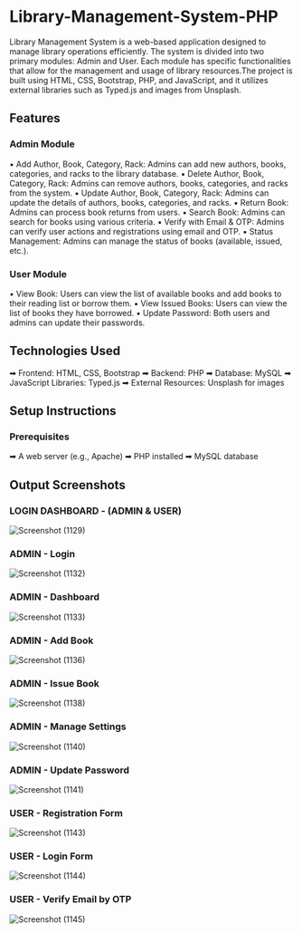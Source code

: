 # Library-Management-System-PHP
Library Management System is a web-based application designed to manage library operations efficiently. The system is divided into two primary modules: Admin and User. Each module has specific functionalities that allow for the management and usage of library resources.The project is built using HTML, CSS, Bootstrap, PHP, and JavaScript, and it utilizes external libraries such as Typed.js and images from Unsplash.

## Features
### Admin Module
▪️ Add Author, Book, Category, Rack: Admins can add new authors, books, categories, and racks to the library database.
▪️ Delete Author, Book, Category, Rack: Admins can remove authors, books, categories, and racks from the system.
▪️ Update Author, Book, Category, Rack: Admins can update the details of authors, books, categories, and racks.
▪️ Return Book: Admins can process book returns from users.
▪️ Search Book: Admins can search for books using various criteria.
▪️ Verify with Email & OTP: Admins can verify user actions and registrations using email and OTP.
▪️ Status Management: Admins can manage the status of books (available, issued, etc.).

### User Module
▪️ View Book: Users can view the list of available books and add books to their reading list or borrow them.
▪️ View Issued Books: Users can view the list of books they have borrowed.
▪️ Update Password: Both users and admins can update their passwords.

## Technologies Used
➡ Frontend: HTML, CSS, Bootstrap
➡ Backend: PHP
➡ Database: MySQL
➡ JavaScript Libraries: Typed.js
➡ External Resources: Unsplash for images

## Setup Instructions
### Prerequisites
➡ A web server (e.g., Apache)
➡ PHP installed
➡ MySQL database

## Output Screenshots 

### LOGIN DASHBOARD - (ADMIN & USER) 
![Screenshot (1129)](https://github.com/prajwalchapke055/Library-Management-System-PHP/assets/122814333/53831ae7-a9ff-48e9-8cac-cc344fced7cb)

### ADMIN - Login
![Screenshot (1132)](https://github.com/prajwalchapke055/Library-Management-System-PHP/assets/122814333/468a6019-b45e-4511-837f-80835775fbd4)

### ADMIN - Dashboard 
![Screenshot (1133)](https://github.com/prajwalchapke055/Library-Management-System-PHP/assets/122814333/5f374f0e-bf3c-4bc5-b246-c6133222f77a)

### ADMIN - Add Book
![Screenshot (1136)](https://github.com/prajwalchapke055/Library-Management-System-PHP/assets/122814333/a64f67f0-e903-4fe4-bb7d-def022f60c27)

### ADMIN - Issue Book
![Screenshot (1138)](https://github.com/prajwalchapke055/Library-Management-System-PHP/assets/122814333/3d9be0fc-3288-492e-8572-fbe059fd541e)

### ADMIN - Manage Settings
![Screenshot (1140)](https://github.com/prajwalchapke055/Library-Management-System-PHP/assets/122814333/753c58f7-7e78-4ed9-bab2-ad2bc9c66bf4)

### ADMIN - Update Password 
![Screenshot (1141)](https://github.com/prajwalchapke055/Library-Management-System-PHP/assets/122814333/93414ac4-fd69-4f18-ae1e-b6888cf4cf1b)

### USER - Registration Form 
![Screenshot (1143)](https://github.com/prajwalchapke055/Library-Management-System-PHP/assets/122814333/049e1e6e-ae52-48fd-97f2-c0b407a516dc)

### USER - Login Form 
![Screenshot (1144)](https://github.com/prajwalchapke055/Library-Management-System-PHP/assets/122814333/a79a081b-1664-4b39-9dfa-b48fb2dda49d)

### USER - Verify Email by OTP
![Screenshot (1145)](https://github.com/prajwalchapke055/Library-Management-System-PHP/assets/122814333/cc337e8f-01b8-41ab-aa08-9b999ab02e9d)


